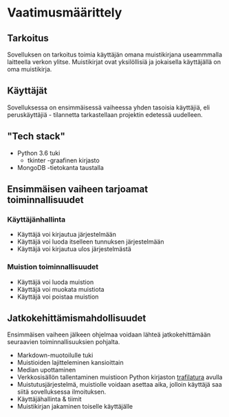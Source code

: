 # Vaatimusmäärittely

## Tarkoitus

Sovelluksen on tarkoitus toimia käyttäjän omana muistikirjana useammmalla laitteella verkon ylitse. Muistikirjat ovat yksilöllisiä ja jokaisella käyttäjällä on oma muistikirja.

## Käyttäjät

Sovelluksessa on ensimmäisessä vaiheessa yhden tasoisia käyttäjiä, eli peruskäyttäjiä - tilannetta tarkastellaan projektin edetessä uudelleen.

## "Tech stack"

- Python 3.6 tuki
  - tkinter -graafinen kirjasto
- MongoDB -tietokanta taustalla

## Ensimmäisen vaiheen tarjoamat toiminnallisuudet

### Käyttäjänhallinta

- Käyttäjä voi kirjautua järjestelmään
- Käyttäjä voi luoda itselleen tunnuksen järjestelmään
- Käyttäjä voi kirjautua ulos järjestelmästä

### Muistion toiminnallisuudet

- Käyttäjä voi luoda muistion
- Käyttäjä voi muokata muistiota
- Käyttäjä voi poistaa muistion

## Jatkokehittämismahdollisuudet

Ensimmäisen vaiheen jälkeen ohjelmaa voidaan lähteä jatkokehittämään seuraavien toiminnallisuuksien pohjalta.

- Markdown-muotoilulle tuki
- Muistioiden lajitteleminen kansioittain
- Median upottaminen
- Verkkosisällön tallentaminen muistioon Python kirjaston [trafilatura](https://trafilatura.readthedocs.io/en/latest/) avulla
- Muistutusjärjestelmä, muistiolle voidaan asettaa aika, jolloin käyttäjä saa siitä sovelluksessa ilmoituksen.
- Käyttäjähallinta & tiimit
- Muistikirjan jakaminen toiselle käyttäjälle
